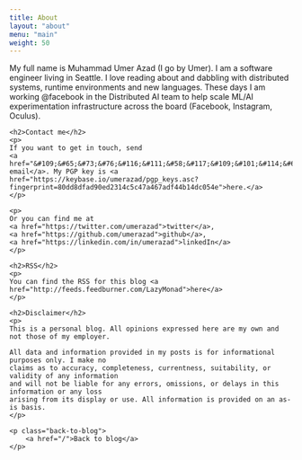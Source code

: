 ```yaml
---
title: About
layout: "about"
menu: "main"
weight: 50
---
```

<div class="container">
    <p>
    My full name is Muhammad Umer Azad (I go by Umer). I am a software engineer living in Seattle. I love reading about and dabbling with distributed systems, runtime environments and new languages. These days I am working @facebook in the Distributed AI team to help scale ML/AI experimentation infrastructure across the board (Facebook, Instagram, Oculus).

    <h2>Contact me</h2>
    <p>
    If you want to get in touch, send
    <a href="&#109;&#65;&#73;&#76;&#116;&#111;&#58;&#117;&#109;&#101;&#114;&#64;&#102;&#97;&#115;&#116;&#109;&#97;&#105;&#108;&#46;&#99;&#111;&#109;">an email</a>. My PGP key is <a href="https://keybase.io/umerazad/pgp_keys.asc?fingerprint=80dd8dfad90ed2314c5c47a467adf44b14dc054e">here.</a>
    </p>

    <p>
    Or you can find me at
    <a href="https://twitter.com/umerazad">twitter</a>,
    <a href="https://github.com/umerazad">github</a>,
    <a href="https://linkedin.com/in/umerazad">linkedIn</a>
    </p>

    <h2>RSS</h2>
    <p>
    You can find the RSS for this blog <a href="http://feeds.feedburner.com/LazyMonad">here</a>
    </p>

    <h2>Disclaimer</h2>
    <p>
    This is a personal blog. All opinions expressed here are my own and not those of my employer.

    All data and information provided in my posts is for informational purposes only. I make no
    claims as to accuracy, completeness, currentness, suitability, or validity of any information
    and will not be liable for any errors, omissions, or delays in this information or any loss
    arising from its display or use. All information is provided on an as-is basis.
    </p>

    <p class="back-to-blog">
        <a href="/">Back to blog</a>
    </p>

<script>
    (function(i,s,o,g,r,a,m){i['GoogleAnalyticsObject']=r;i[r]=i[r]||function(){
        (i[r].q=i[r].q||[]).push(arguments)},i[r].l=1*new Date();a=s.createElement(o),
        m=s.getElementsByTagName(o)[0];a.async=1;a.src=g;m.parentNode.insertBefore(a,m)
        })(window,document,'script','//www.google-analytics.com/analytics.js','ga');

ga('create', 'UA-51873745-1', 'auto');
ga('send', 'pageview');

</script>

</div>
